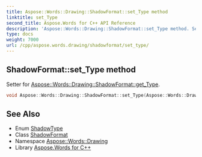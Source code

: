 ```yaml
---
title: Aspose::Words::Drawing::ShadowFormat::set_Type method
linktitle: set_Type
second_title: Aspose.Words for C++ API Reference
description: 'Aspose::Words::Drawing::ShadowFormat::set_Type method. Setter for Aspose::Words::Drawing::ShadowFormat::get_Type in C++.'
type: docs
weight: 7000
url: /cpp/aspose.words.drawing/shadowformat/set_type/
---
```

## ShadowFormat::set_Type method


Setter for [Aspose::Words::Drawing::ShadowFormat::get_Type](../get_type/).

```cpp
void Aspose::Words::Drawing::ShadowFormat::set_Type(Aspose::Words::Drawing::ShadowType value)
```

## See Also

* Enum [ShadowType](../../shadowtype/)
* Class [ShadowFormat](../)
* Namespace [Aspose::Words::Drawing](../../)
* Library [Aspose.Words for C++](../../../)
